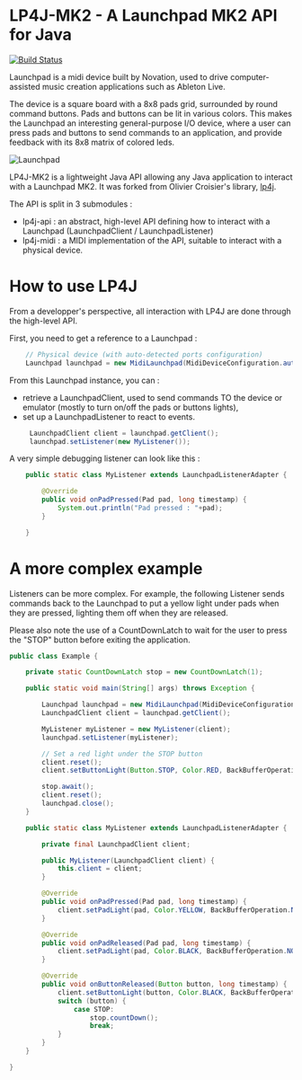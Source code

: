 LP4J-MK2 - A Launchpad MK2 API for Java
====

[![Build Status](https://travis-ci.org/JasonSpriggs/LP4J.svg)](https://travis-ci.org/OlivierCroisier/LP4J)

Launchpad is a midi device built by Novation, used to drive computer-assisted music creation applications such as Ableton Live.

The device is a square board with a 8x8 pads grid, surrounded by round command buttons. Pads and buttons can be lit in various colors.
This makes the Launchpad an interesting general-purpose I/O device, where a user can press pads and buttons to send commands to an application, and provide feedback with its 8x8 matrix of colored leds.

![Launchpad](launchpad.jpg)

LP4J-MK2 is a lightweight Java API allowing any Java application to interact with a Launchpad MK2. It was forked from Olivier Croisier's library, [lp4j](https://github.com/OlivierCroisier/LP4J).

The API is split in 3 submodules :
- lp4j-api : an abstract, high-level API defining how to interact with a Launchpad (LaunchpadClient / LaunchpadListener)
- lp4j-midi : a MIDI implementation of the API, suitable to interact with a physical device.

How to use LP4J
====

From a developper's perspective, all interaction with LP4J are done through the high-level API.

First, you need to get a reference to a Launchpad :

```java
    // Physical device (with auto-detected ports configuration)
    Launchpad launchpad = new MidiLaunchpad(MidiDeviceConfiguration.autodetect());
```

From this Launchpad instance, you can :
- retrieve a LaunchpadClient, used to send commands TO the device or emulator (mostly to turn on/off the pads or buttons lights),
- set up a LaunchpadListener to react to events.

```java
     LaunchpadClient client = launchpad.getClient();
     launchpad.setListener(new MyListener());
```

A very simple debugging listener can look like this :

```java
    public static class MyListener extends LaunchpadListenerAdapter {

        @Override
        public void onPadPressed(Pad pad, long timestamp) {
            System.out.println("Pad pressed : "+pad);
        }

    }
```

A more complex example
====

Listeners can be more complex.
For example, the following Listener sends commands back to the Launchpad to put a yellow light under pads when they are pressed, lighting them off when they are released.

Please also note the use of a CountDownLatch to wait for the user to press the "STOP" button before exiting the application.

```java
public class Example {

    private static CountDownLatch stop = new CountDownLatch(1);

    public static void main(String[] args) throws Exception {

        Launchpad launchpad = new MidiLaunchpad(MidiDeviceConfiguration.autodetect());
        LaunchpadClient client = launchpad.getClient();

        MyListener myListener = new MyListener(client);
        launchpad.setListener(myListener);

        // Set a red light under the STOP button
        client.reset();
        client.setButtonLight(Button.STOP, Color.RED, BackBufferOperation.NONE);

        stop.await();
        client.reset();
        launchpad.close();
    }

    public static class MyListener extends LaunchpadListenerAdapter {

        private final LaunchpadClient client;

        public MyListener(LaunchpadClient client) {
            this.client = client;
        }

        @Override
        public void onPadPressed(Pad pad, long timestamp) {
            client.setPadLight(pad, Color.YELLOW, BackBufferOperation.NONE);
        }

        @Override
        public void onPadReleased(Pad pad, long timestamp) {
            client.setPadLight(pad, Color.BLACK, BackBufferOperation.NONE);
        }

        @Override
        public void onButtonReleased(Button button, long timestamp) {
            client.setButtonLight(button, Color.BLACK, BackBufferOperation.NONE);
            switch (button) {
                case STOP:
                    stop.countDown();
                    break;
            }
        }
    }

}
```
